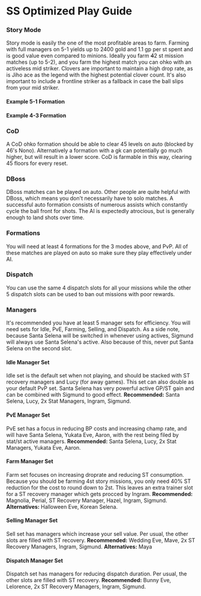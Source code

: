 SS Optimized Play Guide
=======================

### Story Mode
Story mode is easily the one of the most profitable areas to farm.
Farming with full managers on 5-1 yields up to 2400 gold and 1.1 gp per st spent and is good value even compared to minions.
Ideally you farm ~~4~~2 st mission matches (up to 5-2), and you farm the highest match you can ohko with an activeless mid striker.
Clovers are important to maintain a high drop rate, as is Jiho ace as the legend with the highest potential clover count.
It's also important to include a frontline striker as a fallback in case the ball slips from your mid striker.
#### Example 5-1 Formation
#### Example 4-3 Formation

### CoD
A CoD ohko formation should be able to clear 45 levels on auto (blocked by 46's Nono).
Alternatively a formation with a gk can potentially go much higher, but will result in a lower score.
CoD is farmable in this way, clearing 45 floors for every reset.

### DBoss
DBoss matches can be played on auto.
Other people are quite helpful with DBoss, which means you don't necessarily have to solo matches.
A successful auto formation consists of numerous assists which constantly cycle the ball front for shots.
The AI is expectedly atrocious, but is generally enough to land shots over time.

### Formations
You will need at least 4 formations for the 3 modes above, and PvP.
All of these matches are played on auto so make sure they play effectively under AI.

### Dispatch
You can use the same 4 dispatch slots for all your missions while the other 5 dispatch slots can be used to ban out missions with poor rewards.

### Managers
It's recommended you have at least 5 manager sets for efficiency.
You will need sets for Idle, PvE, Farming, Selling, and Dispatch.
As a side note, because Santa Selena will be switched in whenever using actives, Sigmund will always use Santa Selena's active.
Also because of this, never put Santa Selena on the second slot.
#### Idle Manager Set
Idle set is the default set when not playing, and should be stacked with ST recovery managers and Lucy (for away games).
This set can also double as your default PvP set.
Santa Selena has very powerful active GP/ST gain and can be combined with Sigmund to good effect.
__Recommended:__ Santa Selena, Lucy, 2x Stat Managers, Ingram, Sigmund.
#### PvE Manager Set
PvE set has a focus in reducing BP costs and increasing champ rate, and will have Santa Selena, Yukata Eve, Aaron, with the rest being filed by stat/st active managers.
__Recommended:__ Santa Selena, Lucy, 2x Stat Managers, Yukata Eve, Aaron.
#### Farm Manager Set
Farm set focuses on increasing droprate and reducing ST consumption.
Because you should be farming 4st story missions, you only need 40% ST reduction for the cost to round down to 2st.
This leaves an extra trainer slot for a ST recovery manager which gets procced by Ingram.
__Recommended:__ Magnolia, Perial, ST Recovery Manager, Hazel, Ingram, Sigmund. __Alternatives:__ Halloween Eve, Korean Selena.
#### Selling Manager Set
Sell set has managers which increase your sell value. Per usual, the other slots are filled with ST recovery.
__Recommended:__ Wedding Eve, Mave, 2x ST Recovery Managers, Ingram, Sigmund. __Alternatives:__ Maya
#### Dispatch Manager Set
Dispatch set has managers for reducing dispatch duration. Per usual, the other slots are filled with ST recovery.
__Recommended:__ Bunny Eve, Lelorence, 2x ST Recovery Managers, Ingram, Sigmund.